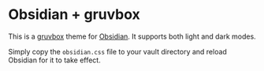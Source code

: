 
# Obsidian + gruvbox

This is a [gruvbox](https://github.com/morhetz/gruvbox) theme for
[Obsidian](https://obsidian.md). It supports both light and dark modes.

Simply copy the `obsidian.css` file to your vault directory and reload
Obsidian for it to take effect.


